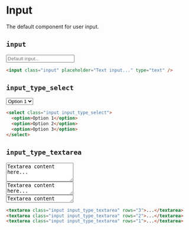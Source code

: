 # Input

<p class="text_lead">The default component for user input.</p>

## `input`

<div class="demo demo_medium_row">
  <div class="demo__render">
    <input class="input" placeholder="Default input..." type="text" />
  </div>
  <div class="demo__code">

```html
<input class="input" placeholder="Text input..." type="text" />
```

  </div>
</div>

## `input_type_select`

<div class="demo demo_medium_row">
  <div class="demo__render">
    <select class="input input_type_select">
      <option>Option 1</option>
      <option>Option 2</option>
      <option>Option 3</option>
    </select>
  </div>
  <div class="demo__code">

```html
<select class="input input_type_select">
  <option>Option 1</option>
  <option>Option 2</option>
  <option>Option 3</option>
</select>
```

  </div>
</div>

## `input_type_textarea`

<div class="demo demo_medium_row">
  <div class="demo__render">
    <div class="demo__group">
      <textarea class="input input_type_textarea" rows="3">Textarea content here...</textarea>
    </div>
    <div class="demo__group">
      <textarea class="input input_type_textarea" rows="2">Textarea content here...</textarea>
    </div>
    <div class="demo__group">
      <textarea class="input input_type_textarea" rows="1">Textarea content here...</textarea>
    </div>
  </div>
  <div class="demo__code">

```html
<textarea class="input input_type_textarea" rows="3">...</textarea>
<textarea class="input input_type_textarea" rows="2">...</textarea>
<textarea class="input input_type_textarea" rows="1">...</textarea>
```

  </div>
</div>
